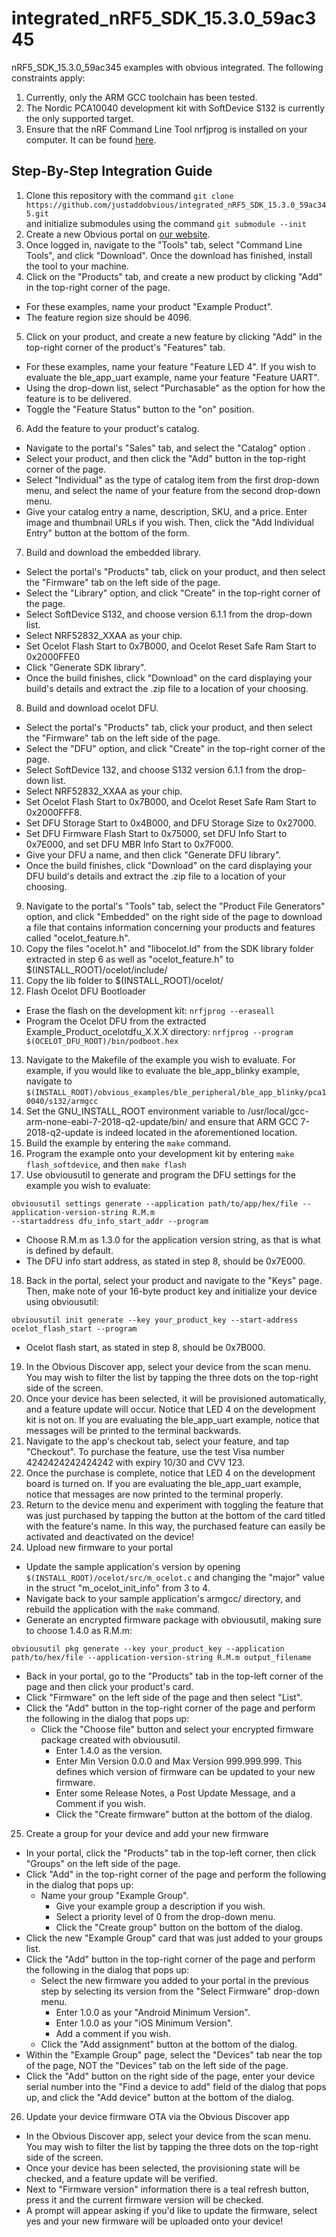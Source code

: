 # integrated\_nRF5\_SDK\_15.3.0\_59ac345
nRF5\_SDK\_15.3.0\_59ac345 examples with obvious integrated. The following constraints apply:

1. Currently, only the ARM GCC toolchain has been tested.
2. The Nordic PCA10040 development kit with SoftDevice S132 is currently the only supported target.
3. Ensure that the nRF Command Line Tool nrfjprog is installed on your computer. It can be found [here](https://www.nordicsemi.com/Software-and-Tools/Development-Tools/nRF-Command-Line-Tools).


## Step-By-Step Integration Guide
1. Clone this repository with the command ```git clone https://github.com/justaddobvious/integrated_nRF5_SDK_15.3.0_59ac345.git```  
and initialize submodules using the command ```git submodule --init```
2. Create a new Obvious portal on [our website](https://portal.obvious.xyz/create).
3. Once logged in, navigate to the "Tools" tab, select "Command Line Tools", and click "Download". Once the download has finished, install the tool to your machine.
4. Click on the "Products" tab, and create a new product by clicking "Add" in the top-right corner of the page. 
  * For these examples, name your product "Example Product".
  * The feature region size should be 4096.
5. Click on your product, and create a new feature by clicking "Add" in the top-right corner of the product's "Features" tab.
  * For these examples, name your feature "Feature LED 4". If you wish to evaluate the ble\_app\_uart example, name your feature "Feature UART".
  * Using the drop-down list, select "Purchasable" as the option for how the feature is to be delivered.
  * Toggle the "Feature Status" button to the "on" position.
6. Add the feature to your product's catalog.
  * Navigate to the portal's "Sales" tab, and select the "Catalog" option . 
  * Select your product, and then click the "Add" button in the top-right corner of the page.
  * Select "Individual" as the type of catalog item from the first drop-down menu, and select the name of your feature from the second drop-down menu.
  * Give your catalog entry a name, description, SKU, and a price. Enter image and thumbnail URLs if you wish. Then, click the "Add Individual Entry" button at the bottom of the form.
7. Build and download the embedded library.
  * Select the portal's "Products" tab, click on your product, and then select the "Firmware" tab on the left side of the page.
  * Select the "Library" option, and click "Create" in the top-right corner of the page.
  * Select SoftDevice S132, and choose version 6.1.1 from the drop-down list.
  * Select NRF52832\_XXAA as your chip.
  * Set Ocelot Flash Start to 0x7B000, and Ocelot Reset Safe Ram Start to 0x2000FFE0
  * Click "Generate SDK library".
  * Once the build finishes, click "Download" on the card displaying your build's details and extract the .zip file to a location of your choosing.
8. Build and download ocelot DFU. 
  * Select the portal's "Products" tab, click your product, and then select the "Firmware" tab on the left side of the page.
  * Select the "DFU" option, and click "Create" in the top-right corner of the page.
  * Select SoftDevice 132, and choose S132 version 6.1.1 from the drop-down list.
  * Select NRF52832_XXAA as your chip.
  * Set Ocelot Flash Start to 0x7B000, and Ocelot Reset Safe Ram Start to 0x2000FFF8.
  * Set DFU Storage Start to 0x4B000, and DFU Storage Size to 0x27000.
  * Set DFU Firmware Flash Start to 0x75000, set DFU Info Start to 0x7E000, and set DFU MBR Info Start to 0x7F000.
  * Give your DFU a name, and then click "Generate DFU library".
  * Once the build finishes, click "Download" on the card displaying your DFU build's details and extract the .zip file to a location of your choosing. 
9. Navigate to the portal's "Tools" tab, select the "Product File Generators" option, and click "Embedded" on the right side of the page to download a file that contains information concerning your products and features called "ocelot\_feature.h".
10. Copy the files "ocelot.h" and "libocelot.ld" from the SDK library folder extracted in step 6 as well as "ocelot\_feature.h" to $(INSTALL\_ROOT)/ocelot/include/
11. Copy the lib folder to $(INSTALL\_ROOT)/ocelot/
12. Flash Ocelot DFU Bootloader
  * Erase the flash on the development kit: ```nrfjprog --eraseall```
  * Program the Ocelot DFU from the extracted Example_Product\_ocelotdfu\_X.X.X directory: ```nrfjprog --program $(OCELOT_DFU_ROOT)/bin/podboot.hex```
13. Navigate to the Makefile of the example you wish to evaluate. For example, if you would like to evaluate the ble\_app\_blinky example, navigate to ```$(INSTALL_ROOT)/obvious_examples/ble_peripheral/ble_app_blinky/pca10040/s132/armgcc```
14. Set the GNU\_INSTALL\_ROOT environment variable to /usr/local/gcc-arm-none-eabi-7-2018-q2-update/bin/ and ensure that ARM GCC 7-2018-q2-update is indeed located in the aforementioned location.
15. Build the example by entering the ```make``` command.
16. Program the example onto your development kit by entering ```make flash_softdevice```, and then ```make flash```
17. Use obviousutil to generate and program the DFU settings for the example you wish to evaluate: 
```
obviousutil settings generate --application path/to/app/hex/file --application-version-string R.M.m
--startaddress dfu_info_start_addr --program
```
  * Choose R.M.m as 1.3.0 for the application version string, as that is what is defined by default.
  * The DFU info start address, as stated in step 8, should be 0x7E000.
18. Back in the portal, select your product and navigate to the "Keys" page. Then, make note of your 16-byte product key and initialize your device using obviousutil:
```
obviousutil init generate --key your_product_key --start-address ocelot_flash_start --program
```
  * Ocelot flash start, as stated in step 8, should be 0x7B000.
19. In the Obvious Discover app, select your device from the scan menu. You may wish to filter the list by tapping the three dots on the top-right side of the screen.
20. Once your device has been selected, it will be provisioned automatically, and a feature update will occur. Notice that LED 4 on the development kit is not on. If you are evaluating the ble\_app\_uart example, notice that messages will be printed to the terminal backwards.
21. Navigate to the app's checkout tab, select your feature, and tap "Checkout". To purchase the feature, use the test Visa number 4242424242424242 with expiry 10/30 and CVV 123.
22. Once the purchase is complete, notice that LED 4 on the development board is turned on. If you are evaluating the ble\_app\_uart example, notice that messages are now printed to the terminal properly.
23. Return to the device menu and experiment with toggling the feature that was just purchased by tapping the button at the bottom of the card titled with the feature's name. In this way, the purchased feature can easily be activated and deactivated on the device!
24. Upload new firmware to your portal
  * Update the sample application's version by opening ```$(INSTALL_ROOT)/ocelot/src/m_ocelot.c``` and changing the "major" value in the struct "m\_ocelot\_init\_info" from 3 to 4. 
  * Navigate back to your sample application's armgcc/ directory, and rebuild the application with the ```make``` command.
  * Generate an encrypted firmware package with obviousutil, making sure to choose 1.4.0 as R.M.m:
```
obviousutil pkg generate --key your_product_key --application path/to/hex/file --application-version-string R.M.m output_filename
```
  * Back in your portal, go to the "Products" tab in the top-left corner of the page and then click your product's card.
  * Click "Firmware" on the left side of the page and then select "List".
  * Click the "Add" button in the top-right corner of the page and perform the following in the dialog that pops up:
    * Click the "Choose file" button and select your encrypted firmware package created with obviousutil.
  		* Enter 1.4.0 as the version.
  		* Enter Min Version 0.0.0 and Max Version 999.999.999. This defines which version of firmware can be updated to your new       firmware.
  		* Enter some Release Notes, a Post Update Message, and a Comment if you wish.
  		* Click the "Create firmware" button at the bottom of the dialog.
25. Create a group for your device and add your new firmware
  * In your portal, click the "Products" tab in the top-left corner, then click "Groups" on the left side of the page.
  * Click "Add" in the top-right corner of the page and perform the following in the dialog that pops up:
    * Name your group "Example Group".
  		* Give your example group a description if you wish.
  		* Select a priority level of 0 from the drop-down menu.
  		* Click the "Create group" button on the bottom of the dialog.
  * Click the new "Example Group" card that was just added to your groups list.
  * Click the "Add" button in the top-right corner of the page and perform the following in the dialog that pops up:
      * Select the new firmware you added to your portal in the previous step by selecting its version from the "Select             Firmware" drop-down menu.
  		  * Enter 1.0.0 as your "Android Minimum Version".
  		  * Enter 1.0.0 as your "iOS Minimum Version".
  		  * Add a comment if you wish.
  	   * Click the "Add assignment" button at the bottom of the dialog.
  * Within the "Example Group" page, select the "Devices" tab near the top of the page, NOT the "Devices" tab on the left       side of the page.
  * Click the "Add" button on the right side of the page, enter your device serial number into the "Find a device to add"       field of the dialog that pops up, and click the "Add device" button at the bottom of the dialog.
26. Update your device firmware OTA via the Obvious Discover app
  * In the Obvious Discover app, select your device from the scan menu. You may wish to filter the list by tapping the three     dots on the top-right side of the screen.
  * Once your device has been selected, the provisioning state will be checked, and a feature update will be verified.
  * Next to "Firmware version" information there is a teal refresh button, press it and the current firmware version will be checked.
  * A prompt will appear asking if you'd like to update the firmware, select yes and your new firmware will be uploaded onto     your device!

  
